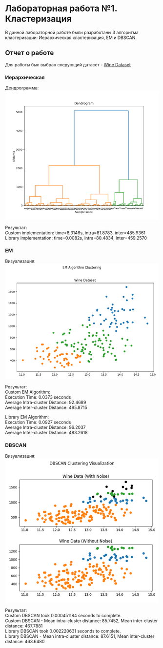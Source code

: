 
# Лабораторная работа №1. Кластеризация

В данной лабораторной работе были разработаны 3 алгоритма кластеризации: Иерархическая кластеризация, EM и DBSCAN.

## Отчет о работе

Для работы был выбран следующий датасет - [Wine Dataset](https://www.kaggle.com/datasets/harrywang/wine-dataset-for-clustering)

### Иерархическая

Дендрограмма:
![Дендрограмма](./img/dendrogram.png)

Результат:  
Custom implementation: time=8.3146s, intra=81.8783, inter=485.9361  
Library implementation: time=0.0082s, intra=80.4834, inter=459.2570  

### EM

Визуализация:
![em](./img/em.png)

Результат:  
Custom EM Algorithm:  
Execution Time: 0.0373 seconds  
Average Intra-cluster Distance: 92.4689  
Average Inter-cluster Distance: 495.8715  

Library EM Algorithm:  
Execution Time: 0.0927 seconds  
Average Intra-cluster Distance: 96.2037  
Average Inter-cluster Distance: 483.2618  

### DBSCAN

Визуализация:
![dbscan](./img/dbscan.png)

Результат:  
Custom DBSCAN took 0.000451184 seconds to complete.  
Custom DBSCAN - Mean intra-cluster distance: 85.7452, Mean inter-cluster distance: 467.7881  
Library DBSCAN took 0.002220631 seconds to complete.  
Library DBSCAN - Mean intra-cluster distance: 87.6151, Mean inter-cluster distance: 463.6480  

